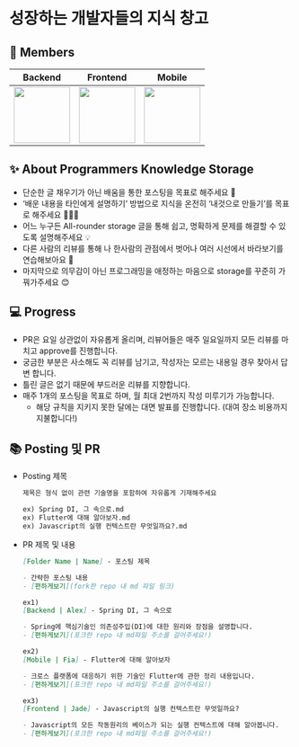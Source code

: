 # 성장하는 개발자들의 지식 창고


## 👥 Members
| Backend | Frontend | Mobile                                                                                                       |
| --- | --- |--------------------------------------------------------------------------------------------------------------|
[<img src="https://avatars.githubusercontent.com/u/59248326?v=4" width="100">](https://github.com/giibeom)| [<img src="https://avatars.githubusercontent.com/u/61952198?v=4" width="100">](https://github.com/dbwjd5864) | [<img src="https://avatars.githubusercontent.com/u/49216939?v=4" width="100">](https://github.com/leeHana21) |


## ✨ About Programmers Knowledge Storage

- 단순한 글 채우기가 아닌 배움을 통한 포스팅을 목표로 해주세요 🌱
- ‘배운 내용을 타인에게 설명하기’ 방법으로 지식을 온전히 ‘내것으로 만들기’를 목표로 해주세요 👨🏻‍🏫
- 어느 누구든 All-rounder storage 글을 통해 쉽고, 명확하게 문제를 해결할 수 있도록 설명해주세요 💡
- 다른 사람의 리뷰를 통해 나 한사람의 관점에서 벗어나 여러 시선에서 바라보기를 연습해보아요 👀
- 마지막으로 의무감이 아닌 프로그래밍을 애정하는 마음으로 storage를 꾸준히 가꿔가주세요 😊

## 💻 Progress

- PR은 요일 상관없이 자유롭게 올리며, 리뷰어들은 매주 일요일까지 모든 리뷰를 마치고 approve를 진행합니다.
- 궁금한 부분은 사소해도 꼭 리뷰를 남기고, 작성자는 모르는 내용일 경우 찾아서 답변 합니다.
- 틀린 글은 없기 때문에 부드러운 리뷰를 지향합니다.
- 매주 1개의 포스팅을 목표로 하며, 월 최대 2번까지 작성 미루기가 가능합니다.
    - 해당 규칙을 지키지 못한 달에는 대면 발표를 진행합니다. (대여 장소 비용까지 지불합니다!)

    
## 📚 Posting 및 PR

- Posting 제목

    ```markdown
    제목은 형식 없이 관련 기술명을 포함하여 자유롭게 기재해주세요
    
    ex) Spring DI, 그 속으로.md
    ex) Flutter에 대해 알아보자.md
    ex) Javascript의 실행 컨텍스트란 무엇일까요?.md
    ```


- PR 제목 및 내용

    ```markdown
    [Folder Name | Name] - 포스팅 제목
    
    - 간략한 포스팅 내용
    - [편하게보기](fork한 repo 내 md 파일 링크)
    
    ex1)
    [Backend | Alex] - Spring DI, 그 속으로
    
    - Spring에 핵심기술인 의존성주입(DI)에 대한 원리와 장점을 설명합니다.
    - [편하게보기](포크한 repo 내 md파일 주소를 걸어주세요!)
    
    ex2)
    [Mobile | Fia] - Flutter에 대해 알아보자
    
    - 크로스 플랫폼에 대응하기 위한 기술인 Flutter에 관한 정리 내용입니다.
    - [편하게보기](포크한 repo 내 md파일 주소를 걸어주세요!)
    
    ex3)
    [Frontend | Jade] - Javascript의 실행 컨텍스트란 무엇일까요?
    
    - Javascript의 모든 작동원리의 베이스가 되는 실행 컨텍스트에 대해 알아봅니다.
    - [편하게보기](포크한 repo 내 md파일 주소를 걸어주세요!)
    ```

